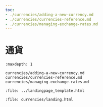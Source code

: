 ```yaml
---
toc:
- ./currencies/adding-a-new-currency.md
- ./currencies/currencies-reference.md
- ./currencies/managing-exchange-rates.md
---
```

# 通貨

```{toctree}
:maxdepth: 1

currencies/adding-a-new-currency.md
currencies/currencies-reference.md
currencies/managing-exchange-rates.md
```

```{raw} html
:file: ../landingpage_template.html
```

```{raw} html
:file: currencies/landing.html
```
